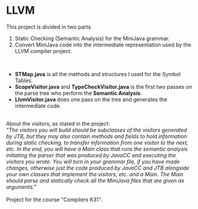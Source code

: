 # LLVM
This project is divided in two parts.<br>
1. Static Checking (Semantic Analysis) for the MiniJava grammar.<br>
2. Convert MiniJava code into the intermediate representation used by the LLVM compiler project.<br>
<br>
<ul>
  <li><b>STMap.java</b> is all the methods and structures I used for the Symbol Tables.<br>
  <li><b>ScopeVisitor.java</b> and <b>TypeCheckVisitor.java</b> is the first two passes on the parse tree who perform the <b>Semantic Analysis</b>.<br>
  <li><b>LlvmVisitor.java</b> does one pass on the tree and generates the intermediate code.<br>
</ul>
<br>
About the visitors, as stated in the project: <br>
<i>"The visitors you will build should be subclasses of the visitors generated by JTB, but they may also contain methods and fields to hold information during static checking, to transfer information from one visitor to the next, etc. In the end, you will have a Main class that runs the semantic analysis initiating the parser that was produced by JavaCC and executing the visitors you wrote. You will turn in your grammar file, if you have made changes, otherwise just the code produced by JavaCC and JTB alongside your own classes that implement the visitors, etc. and a Main. The Main should parse and statically check all the MiniJava files that are given as arguments."</i>
<br><br>
Project for the course "Compilers K31".
